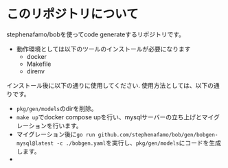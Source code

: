 # このリポジトリについて
stephenafamo/bobを使ってcode generateするリポジトリです。　　
- 動作環境としては以下のツールのインストールが必要になります
  - docker
  - Makefile
  - direnv

インストール後に以下の通りに使用してください.
使用方法としては、以下の通りです。
- `pkg/gen/models`のdirを削除。
- `make up`でdocker compose upを行い、mysqlサーバーの立ち上げとマイグレーションを行います。
- マイグレーション後に`go run github.com/stephenafamo/bob/gen/bobgen-mysql@latest -c ./bobgen.yaml`を実行し、`pkg/gen/models`にコードを生成します。
- 
